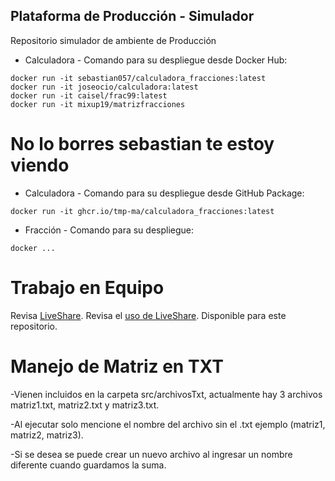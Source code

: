 ## Plataforma de Producción - Simulador

Repositorio simulador de ambiente de Producción

* Calculadora - Comando para su despliegue desde Docker Hub:
```
docker run -it sebastian057/calculadora_fracciones:latest
docker run -it joseocio/calculadora:latest
docker run -it caisel/frac99:latest
docker run -it mixup19/matrizfracciones
```
# No lo borres sebastian te estoy viendo
* Calculadora - Comando para su despliegue desde GitHub Package:
```
docker run -it ghcr.io/tmp-ma/calculadora_fracciones:latest

```

* Fracción - Comando para su despliegue:
```
docker ...

```
# Trabajo en Equipo

Revisa [LiveShare](https://youtu.be/9QXwSg9-2qQ). Revisa el [uso de LiveShare](https://www.youtube.com/watch?v=nj535VbE9pQ). Disponible para este repositorio.

# Manejo de Matriz en TXT

-Vienen incluidos en la carpeta src/archivosTxt, actualmente hay 3 archivos matriz1.txt, matriz2.txt y matriz3.txt.

-Al ejecutar solo mencione el nombre del archivo sin el .txt ejemplo (matriz1, matriz2, matriz3).

-Si se desea se puede crear un nuevo archivo al ingresar un nombre diferente cuando guardamos la suma.

